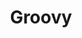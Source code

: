 ---
codehost: https://github.com/https://github.com/apache/groovy
logohandle: groovy-lang
sort: groovy
title: Groovy
twitter: https://x.com/ApacheGroovy
website: http://groovy-lang.org/
wikipedia: https://en.wikipedia.org/wiki/Apache_Groovy
---